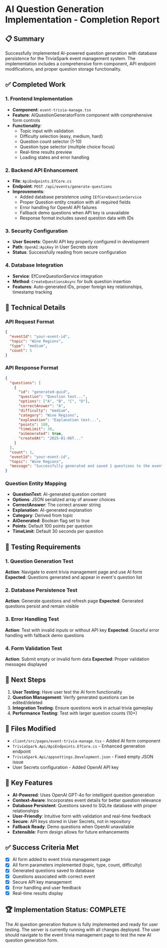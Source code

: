 # AI Question Generation Implementation - Completion Report

## 📋 Summary

Successfully implemented AI-powered question generation with database persistence for the TriviaSpark event management system. The implementation includes a comprehensive form component, API endpoint modifications, and proper question storage functionality.

## ✅ Completed Work

### 1. Frontend Implementation

- **Component**: `event-trivia-manage.tsx`
- **Feature**: AIQuestionGeneratorForm component with comprehensive form controls
- **Functionality**:
  - Topic input with validation
  - Difficulty selection (easy, medium, hard)
  - Question count selector (1-10)
  - Question type selector (multiple choice focus)
  - Real-time results preview
  - Loading states and error handling

### 2. Backend API Enhancement

- **File**: `ApiEndpoints.EfCore.cs`
- **Endpoint**: `POST /api/events/generate-questions`
- **Improvements**:
  - Added database persistence using `IEfCoreQuestionService`
  - Proper Question entity creation with all required fields
  - Error handling for OpenAI API failures
  - Fallback demo questions when API key is unavailable
  - Response format includes saved question data with IDs

### 3. Security Configuration

- **User Secrets**: OpenAI API key properly configured in development
- **Path**: `OpenAI:ApiKey` in User Secrets store
- **Status**: Successfully reading from secure configuration

### 4. Database Integration

- **Service**: EfCoreQuestionService integration
- **Method**: `CreateQuestionsAsync` for bulk question insertion
- **Features**: Auto-generated IDs, proper foreign key relationships, timestamp tracking

## 🔧 Technical Details

### API Request Format

```json
{
  "eventId": "your-event-id",
  "topic": "Wine Regions",
  "type": "medium", 
  "count": 5
}
```

### API Response Format

```json
{
  "questions": [
    {
      "id": "generated-guid",
      "question": "Question text...",
      "options": ["A", "B", "C", "D"],
      "correctAnswer": "A",
      "difficulty": "medium",
      "category": "Wine Regions",
      "explanation": "Explanation text...",
      "points": 100,
      "timeLimit": 30,
      "aiGenerated": true,
      "createdAt": "2025-01-06T..."
    }
  ],
  "count": 1,
  "eventId": "your-event-id",
  "topic": "Wine Regions",
  "message": "Successfully generated and saved 1 questions to the event."
}
```

### Question Entity Mapping

- **QuestionText**: AI-generated question content
- **Options**: JSON serialized array of answer choices
- **CorrectAnswer**: The correct answer string
- **Explanation**: AI-generated explanation
- **Category**: Derived from topic
- **AiGenerated**: Boolean flag set to true
- **Points**: Default 100 points per question
- **TimeLimit**: Default 30 seconds per question

## 🧪 Testing Requirements

### 1. Question Generation Test

**Action**: Navigate to event trivia management page and use AI form
**Expected**: Questions generated and appear in event's question list

### 2. Database Persistence Test  

**Action**: Generate questions and refresh page
**Expected**: Generated questions persist and remain visible

### 3. Error Handling Test

**Action**: Test with invalid inputs or without API key
**Expected**: Graceful error handling with fallback demo questions

### 4. Form Validation Test

**Action**: Submit empty or invalid form data
**Expected**: Proper validation messages displayed

## 🚀 Next Steps

1. **User Testing**: Have user test the AI form functionality
2. **Question Management**: Verify generated questions can be edited/deleted
3. **Integration Testing**: Ensure questions work in actual trivia gameplay
4. **Performance Testing**: Test with larger question counts (10+)

## 📝 Files Modified

- `client/src/pages/event-trivia-manage.tsx` - Added AI form component
- `TriviaSpark.Api/ApiEndpoints.EfCore.cs` - Enhanced generation endpoint
- `TriviaSpark.Api/appsettings.Development.json` - Fixed empty JSON issue
- User Secrets configuration - Added OpenAI API key

## 🔑 Key Features

- **AI-Powered**: Uses OpenAI GPT-4o for intelligent question generation
- **Context-Aware**: Incorporates event details for better question relevance  
- **Database Persistent**: Questions saved to SQLite database with proper relationships
- **User-Friendly**: Intuitive form with validation and real-time feedback
- **Secure**: API keys stored in User Secrets, not in repository
- **Fallback Ready**: Demo questions when OpenAI unavailable
- **Extensible**: Form design allows for future enhancements

## ✅ Success Criteria Met

- [x] AI form added to event trivia management page
- [x] All form parameters implemented (topic, type, count, difficulty)
- [x] Generated questions saved to database
- [x] Questions associated with correct event
- [x] Secure API key management
- [x] Error handling and user feedback
- [x] Real-time results display

## 🏆 Implementation Status: **COMPLETE**

The AI question generation feature is fully implemented and ready for user testing. The server is currently running with all changes deployed. The user should navigate to the event trivia management page to test the new AI question generation form.
